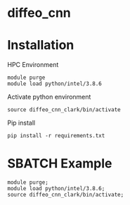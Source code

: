 # diffeo_cnn

# Installation

HPC Environment
```
module purge
module load python/intel/3.8.6 
```

Activate python environment
```
source diffeo_cnn_clark/bin/activate
```

Pip install
```
pip install -r requirements.txt
```

# SBATCH Example

```
module purge;
module load python/intel/3.8.6;
source diffeo_cnn_clark/bin/activate;
```
